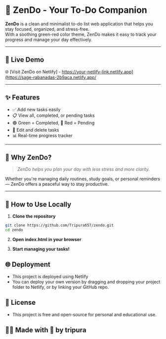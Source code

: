 # 🌿 ZenDo - Your To-Do Companion

**ZenDo** is a clean and minimalist to-do list web application that helps you stay focused, organized, and stress-free.  
With a soothing green-red color theme, ZenDo makes it easy to track your progress and manage your day effectively.

---

## 🔗 Live Demo

🌐 [Visit ZenDo on Netlify] - https://your-netlify-link.netlify.app](https://sage-rabanadas-2b9aca.netlify.app/


---

## ✨ Features

- ✅ Add new tasks easily
- 📋 View all, completed, or pending tasks
- 🟢 Green = Completed, 🔴 Red = Pending
- 📝 Edit and delete tasks
- 📊 Real-time progress tracker

---

## 🧘 Why ZenDo?

> _ZenDo helps you plan your day with less stress and more clarity._

Whether you're managing daily routines, study goals, or personal reminders — ZenDo offers a peaceful way to stay productive.

---

## 🚀 How to Use Locally

1. **Clone the repository**
```bash
git clone https://github.com/Tripura657/zendo.git
cd zendo
```
2. **Open index.html in your browser**

3. **Start managing your tasks!**

## 🌐 Deployment
- This project is deployed using Netlify
- You can deploy your own version by dragging and dropping your project folder to Netlify, or by linking your GitHub repo.
## 📜 License
- This project is free and open-source for personal and educational use.
## 🙋‍♀️ Made with 💚 by tripura 
